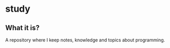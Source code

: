 <h1>study</h1>

<h2>What it is?</h2>
A repository where I keep notes, knowledge and topics about programming.
